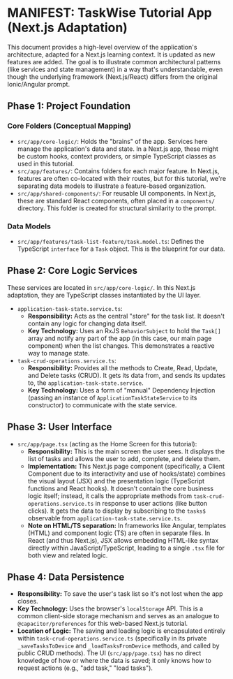 # MANIFEST: TaskWise Tutorial App (Next.js Adaptation)

This document provides a high-level overview of the application's architecture, adapted for a Next.js learning context. It is updated as new features are added. The goal is to illustrate common architectural patterns (like services and state management) in a way that's understandable, even though the underlying framework (Next.js/React) differs from the original Ionic/Angular prompt.

## Phase 1: Project Foundation

### Core Folders (Conceptual Mapping)

*   `src/app/core-logic/`: Holds the "brains" of the app. Services here manage the application's data and state. In a Next.js app, these might be custom hooks, context providers, or simple TypeScript classes as used in this tutorial.
*   `src/app/features/`: Contains folders for each major feature. In Next.js, features are often co-located with their routes, but for this tutorial, we're separating data models to illustrate a feature-based organization.
*   `src/app/shared-components/`: For reusable UI components. In Next.js, these are standard React components, often placed in a `components/` directory. This folder is created for structural similarity to the prompt.

### Data Models

*   `src/app/features/task-list-feature/task.model.ts`: Defines the TypeScript `interface` for a `Task` object. This is the blueprint for our data.
    
## Phase 2: Core Logic Services

These services are located in `src/app/core-logic/`. In this Next.js adaptation, they are TypeScript classes instantiated by the UI layer.

*   `application-task-state.service.ts`:
    *   **Responsibility:** Acts as the central "store" for the task list. It doesn't contain any logic for changing data itself.
    *   **Key Technology:** Uses an RxJS `BehaviorSubject` to hold the `Task[]` array and notify any part of the app (in this case, our main page component) when the list changes. This demonstrates a reactive way to manage state.
*   `task-crud-operations.service.ts`:
    *   **Responsibility:** Provides all the methods to Create, Read, Update, and Delete tasks (CRUD). It gets its data from, and sends its updates to, the `application-task-state.service`.
    *   **Key Technology:** Uses a form of "manual" Dependency Injection (passing an instance of `ApplicationTaskStateService` to its constructor) to communicate with the state service.

## Phase 3: User Interface

*   `src/app/page.tsx` (acting as the Home Screen for this tutorial):
    *   **Responsibility:** This is the main screen the user sees. It displays the list of tasks and allows the user to add, complete, and delete them.
    *   **Implementation:** This Next.js page component (specifically, a Client Component due to its interactivity and use of hooks/state) combines the visual layout (JSX) and the presentation logic (TypeScript functions and React hooks). It doesn't contain the core business logic itself; instead, it calls the appropriate methods from `task-crud-operations.service.ts` in response to user actions (like button clicks). It gets the data to display by subscribing to the `tasks$` observable from `application-task-state.service.ts`.
    *   **Note on HTML/TS separation:** In frameworks like Angular, templates (HTML) and component logic (TS) are often in separate files. In React (and thus Next.js), JSX allows embedding HTML-like syntax directly within JavaScript/TypeScript, leading to a single `.tsx` file for both view and related logic.

## Phase 4: Data Persistence

*   **Responsibility:** To save the user's task list so it's not lost when the app closes.
*   **Key Technology:** Uses the browser's `localStorage` API. This is a common client-side storage mechanism and serves as an analogue to `@capacitor/preferences` for this web-based Next.js tutorial.
*   **Location of Logic:** The saving and loading logic is encapsulated entirely within `task-crud-operations.service.ts` (specifically in its private `_saveTasksToDevice` and `_loadTasksFromDevice` methods, and called by public CRUD methods). The UI (`src/app/page.tsx`) has no direct knowledge of how or where the data is saved; it only knows how to request actions (e.g., "add task," "load tasks").
